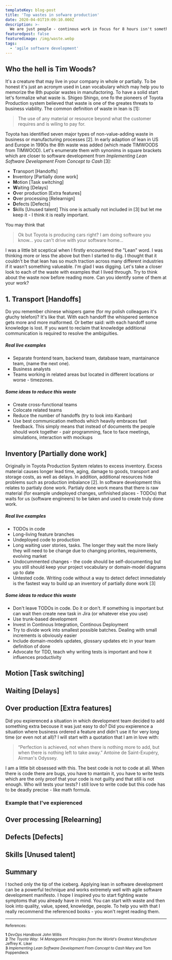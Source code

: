 ```yaml
---
templateKey: blog-post
title: 'Top wastes in sofware production'
date: 2020-04-01T19:09:10.000Z
description: >-
  We are just people - continous work in focus for 8 hours isn't something we are capable of. We have to make short breaks, socialize, drink coffee. Don't worry you aren't causing any wastes or... or do you? If you do, it's not because of short break or coffee. I will tell you who should be blamed for the wase in your company - its Tim Woods! (The article is inspired by lean production also known as Toyota Production System).
featuredpost: false
featuredimage: /img/waste.webp
tags:
  - 'agile software development'
---
```

## Who the hell is Tim Woods?
It's a creature that may live in your company in whole or partially. To be honest it's just an acronym used in Lean vocabulary which may help you to memorize the 8th pupolar wastes in manufactoring. To have a solid start let's formalize what waste is. Shigeo Shingo, one fo the pioneers of Toyota Production system believed that waste is one of the greates threats to business viability. The common definition of waste in lean is [1]:
> The use of any material or resource beyond what the customer requires and is wiling to pay for.

Toyota has identified seven major types of non-value-adding waste in business or manufacturing processes [2]. In early adaption of lean in US and Europe in 1990s the 8th waste was added (which made TIMWOODS from TIMWOOD). Let's enumerate them with synonims in square brackets which are closer to software development from <i>Implementing Lean Software Development From Concept to Cash</i> [3]:
* <b>T</b>ransport [Handoffs]
* <b>I</b>nventory [Partially done work]
* <b>M</b>otion [Task switching]
* <b>W</b>aiting [Delays]
* <b>O</b>ver production [Extra features]
* <b>O</b>ver processing [Relearnign]
* <b>D</b>efects [Defects]
* <b>S</b>kills [Unused talent] This one is actually not included in [3] but let me keep it - I think it is really important.

You may think that 
> Ok but Toyota is producing cars right? I am doing software you know... you can't drive with your software home...

I was a little bit sceptical when I firstly encountered the "Lean" word. I was thinking more or less the above but then I started to dig. I thought that it couldn't be that lean has so much traction across many different industries if it wasn't something valueable. I'm glad I was digging. Let's take a closer look to each of the waste with examples that I lived through. Try to think about the waste now before reading more. Can you identify some of them at your work?

## 1. Transport [Handoffs]
Do you remember chinese whispers game (for my polish colleagues it's głuchy telefon)? It's like that. With each handoff the whispered sentence gets more and more malformed. Or better said: with each handoff some knowledge is lost. If you want to reclaim that knowledge additional communication is required to resolve the ambiguities.
##### Real live examples
* Separate frontend team, backend team, database team, mantainance team, (name the next one).
* Business analysts
* Teams working in related areas but located in different locations or worse - timezones.

##### Some ideas to reduce this waste
* Create cross-functional teams
* Colocate related teams
* Reduce the number of handoffs (try to look into Kanban)
* Use best communication methods which heavily embraces fast feedback. This simply means that instead of documents the people should work together - pair programming, face to face meetings, simulations, interaction with mockups

## Inventory [Partially done work]
Originally in Toyota Production System relates to excess inventory. Excess material causes longer lead time, aging,
damage to goods, transport and storage costs, as well as delays. In addition, additional resources hide problems such as
production imbalance [2]. In software development this relates to partialy done work. Partialy done work means that there is raw material (for example undeployed changes, unfinished places - TODOs) that waits for us (software engineers) to be taken and used to create truly done work.
##### Real live examples
* TODOs in code
* Long-living feature branches
* Undeployed code to production
* Long waiting user stories, tasks. The longer they wait the more likely they will need to be change due to changing priorites, requirements, evolving market
* Undocummented changes - the code should be self-documenting but you still should keep your project vocabulary or domain-model diagrams up to date
* Untested code. Writing code without a way to detect defect immediately is the fastest way to build up an inventory of partially done work [3]

##### Some ideas to reduce this waste
* Don't leave TODOs in code. Do it or don't. If something is important but can wait then create new task in Jira (or whatever else you use)
* Use trunk-based development
* Invest in Continous Integration, Continous Deployment
* Try to divide work into smallest possible batches. Dealing with small increments is obviously easier
* Include domain-models updates, glossary updates etc in your team definition of done
* Advocate for TDD, teach why writing tests is important and how it influences productivity

## Motion [Task switching]
## Waiting [Delays]
## Over production [Extra features]
Did you expierenced a situation in which development team decided to add something extra becouse it was just easy to do? Did you expierence a situation where business ordered a feature and didn't use it for very long time (or even not at all)?
I will start with a quotation that I am in love with:
 > “Perfection is achieved, not when there is nothing more to add, but when there is nothing left to take away.” Antoine de Saint-Exupéry, Airman's Odyssey.

I am a little bit obsessed with this. The best code is not to code at all. When there is code there are bugs, you have to mantain it, you have to write tests which are the only proof that your code is not guilty and that still is not enough. Who will tests your tests? I still love to write code but this code has to be deadly precise - like math formula.
### Example that I've expierenced

## Over processing [Relearning]
## Defects [Defects]
## Skills [Unused talent]

## Summary
I toched only the tip of the iceberg. Applying lean in software development can be a powerful technique and works extremely well with agile software development manifesto. I hope I inspired you to start fighting waste symptoms that you already have in mind. You can start with waste and then look into quality, value, speed, knowledge, people. To help you with that I really recommend the referenced books - you won't regret reading them. 

---
<small>
References: 

<b>1</b> <i>DevOps Handbook</i> John Willis<br/>
<b>2</b> <i>The Toyota Way: 14 Management Principles from the World's Greatest Manufacture</i> Jeffrey K. Liker<br/>
<b>3</b> <i>Implementing Lean Software Development From Concept to Cash</i>  Mary and Tom Poppendieck
</small>